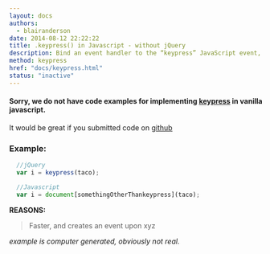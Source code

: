 ```yaml
---
layout: docs
authors:
  - blairanderson
date: 2014-08-12 22:22:22
title: .keypress() in Javascript - without jQuery
description: Bind an event handler to the “keypress” JavaScript event, or trigger that event on an element.
method: keypress
href: "docs/keypress.html"
status: "inactive"
---
```


#### Sorry, we do not have code examples for implementing [keypress](http://api.jquery.com/keypress/) in vanilla javascript.

It would be great if you submitted code on [github](https://github.com/blairanderson/without-jquery/blob/master/docs/keypress.md)

### Example:

```javascript
  //jQuery
  var i = keypress(taco);

  //Javascript
  var i = document[somethingOtherThankeypress](taco);

```

**REASONS:**
> Faster, and creates an event upon xyz

*example is computer generated, obviously not real.*
